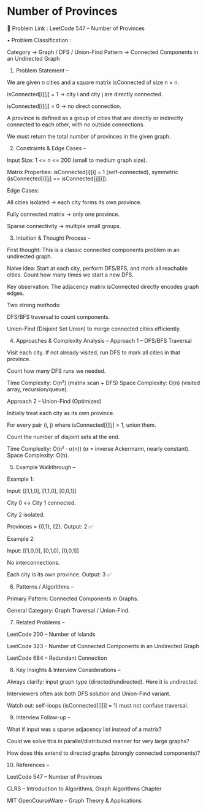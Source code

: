 # Number of Provinces

🔗 Problem Link : LeetCode 547 – Number of Provinces

• Problem Classification :

Category → Graph / DFS / Union-Find
Pattern → Connected Components in an Undirected Graph

1. Problem Statement –

We are given n cities and a square matrix isConnected of size n × n.

isConnected[i][j] = 1 → city i and city j are directly connected.

isConnected[i][j] = 0 → no direct connection.

A province is defined as a group of cities that are directly or indirectly connected to each other, with no outside connections.

We must return the total number of provinces in the given graph.

2. Constraints & Edge Cases –

Input Size: 1 <= n <= 200 (small to medium graph size).

Matrix Properties: isConnected[i][i] = 1 (self-connected), symmetric (isConnected[i][j] == isConnected[j][i]).

Edge Cases:

All cities isolated → each city forms its own province.

Fully connected matrix → only one province.

Sparse connectivity → multiple small groups.

3. Intuition & Thought Process –

First thought: This is a classic connected components problem in an undirected graph.

Naive idea: Start at each city, perform DFS/BFS, and mark all reachable cities. Count how many times we start a new DFS.

Key observation: The adjacency matrix isConnected directly encodes graph edges.

Two strong methods:

DFS/BFS traversal to count components.

Union-Find (Disjoint Set Union) to merge connected cities efficiently.

4. Approaches & Complexity Analysis –
Approach 1 – DFS/BFS Traversal

Visit each city. If not already visited, run DFS to mark all cities in that province.

Count how many DFS runs we needed.

Time Complexity: O(n²) (matrix scan + DFS)
Space Complexity: O(n) (visited array, recursion/queue).

Approach 2 – Union-Find (Optimized)

Initially treat each city as its own province.

For every pair (i, j) where isConnected[i][j] = 1, union them.

Count the number of disjoint sets at the end.

Time Complexity: O(n² · α(n)) (α = inverse Ackermann, nearly constant).
Space Complexity: O(n).

5. Example Walkthrough –

Example 1:

Input: [[1,1,0],
        [1,1,0],
        [0,0,1]]


City 0 ↔ City 1 connected.

City 2 isolated.

Provinces = {0,1}, {2}.
Output: 2 ✅

Example 2:

Input: [[1,0,0],
        [0,1,0],
        [0,0,1]]


No interconnections.

Each city is its own province.
Output: 3 ✅

6. Patterns / Algorithms –

Primary Pattern: Connected Components in Graphs.

General Category: Graph Traversal / Union-Find.

7. Related Problems –

LeetCode 200 – Number of Islands

LeetCode 323 – Number of Connected Components in an Undirected Graph

LeetCode 684 – Redundant Connection

8. Key Insights & Interview Considerations –

Always clarify: input graph type (directed/undirected). Here it is undirected.

Interviewers often ask both DFS solution and Union-Find variant.

Watch out: self-loops (isConnected[i][i] = 1) must not confuse traversal.

9. Interview Follow-up –

What if input was a sparse adjacency list instead of a matrix?

Could we solve this in parallel/distributed manner for very large graphs?

How does this extend to directed graphs (strongly connected components)?

10. References –

LeetCode 547 – Number of Provinces

CLRS – Introduction to Algorithms, Graph Algorithms Chapter

MIT OpenCourseWare – Graph Theory & Applications